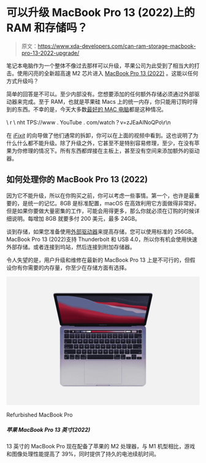 # 可以升级 MacBook Pro 13 (2022)上的 RAM 和存储吗？

> 原文：<https://www.xda-developers.com/can-ram-storage-macbook-pro-13-2022-upgrade/>

笔记本电脑作为一个整体不像过去那样可以升级，苹果公司为此受到了相当大的打击。使用闪亮的全新超高速 M2 芯片进入 [MacBook Pro 13 (2022)](https://www.xda-developers.com/apple-macbook-pro-13-inch-m2-2022-review/) 。这能以任何方式升级吗？

简单的回答是不可以。至少内部没有。您想要添加的任何额外存储必须通过外部驱动器来完成。至于 RAM，也就是苹果硅 Macs 上的统一内存，你只能用订购时得到的东西。不幸的是，今天大多数[最好的 MAC 电脑](https://www.xda-developers.com/best-macs/)都是这种情况。

\ r \ nht TPS://www . YouTube . com/watch？v=zJEaAINoQPo\r\n

在 [*iFixit*](https://www.youtube.com/watch?v=zJEaAINoQPo) 的向导做了他们通常的拆卸，你可以在上面的视频中看到。这也说明了为什么什么都不能升级。除了升级之外，它甚至不是特别容易修理，至少，在没有苹果为你修理的情况下。所有东西都焊接在主板上，甚至没有空间来添加额外的驱动器。

## 如何处理你的 MacBook Pro 13 (2022)

因为它不能升级，所以在你购买之前，你可以考虑一些事情。第一个，也许是最重要的，是统一的记忆。8GB 是标准配置，macOS 在高效利用它方面做得非常好。但是如果你要做大量密集的工作，可能会用得更多，那么你就必须在订购的时候详细说明。每增加 8GB 就要多付 200 美元，最多 24GB。

谈到存储，如果您准备使用[外部驱动器](https://www.xda-developers.com/best-portable-ssd/)来提高存储，您可以使用标准的 256GB。MacBook Pro 13 (2022)支持 Thunderbolt 和 USB 4.0，所以你有机会使用快速外部存储。或者连接到坞站，然后连接到附加存储器。

令人失望的是，用户升级和维修在最新的 MacBook Pro 13 上是不可行的，但假设你有你需要的内存量，你至少在存储方面有选择。

 <picture>![Buying a refurbished MacBook Pro at Apple means you can easily find the more recent models in various configurations with Apple-certified quality. You also get a one year warranty and free returns if necessary.](img/1e6a2e88da632cbc8837e8446da3e2da.png)</picture> 

Refurbished MacBook Pro

##### 苹果 MacBook Pro 13 英寸(2022)

13 英寸的 MacBook Pro 现在配备了苹果的 M2 处理器，与 M1 机型相比，游戏和图像处理性能提高了 39%，同时提供了持久的电池续航时间。